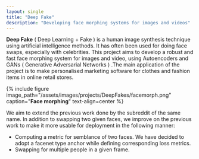 ```yaml
---
layout: single
title: "Deep Fake"
description: "Developing face morphing systems for images and videos"
---
```

__Deep Fake__ ( Deep Learning + Fake )  is a human image synthesis technique using artificial intelligence methods. It has often been used for doing face swaps, especially with celebrities.
This project aims to develop a robust and fast face morphing system for images and video, using Autoencoders and GANs ( Generative Adversarial Networks ) .The main application of the project is to make personalised marketing software for clothes and fashion items in online retail stores.

{% include figure image_path="/assets/images/projects/DeepFakes/facemorph.png" caption="**Face morphing**" text-align=center %}

We aim to extend the previous work done by the subreddit of the same name. In addition to swapping two given faces, we improve on the previous work to make it more usable for deployment in the following manner:
* Computing a metric for semblance of two faces. We have decided to adopt a facenet type anchor while defining corresponding loss metrics.
* Swapping for multiple people in a given frame.

